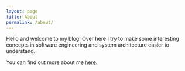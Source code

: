 ```yaml
---
layout: page
title: About
permalink: /about/
---
```


Hello and welcome to my blog! Over here I try to make some interesting concepts in software engineering and system architecture easier to understand.

You can find out more about me [here](https://www.issakhoury.me).

